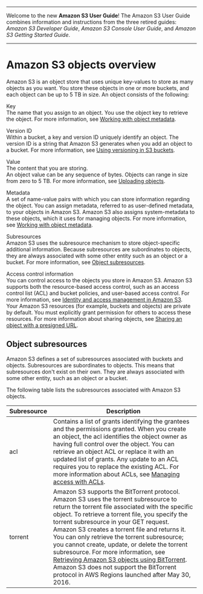 --------

Welcome to the new **Amazon S3 User Guide**\! The Amazon S3 User Guide combines information and instructions from the three retired guides: *Amazon S3 Developer Guide*, *Amazon S3 Console User Guide*, and *Amazon S3 Getting Started Guide*\.

--------

# Amazon S3 objects overview<a name="UsingObjects"></a>

Amazon S3 is an object store that uses unique key\-values to store as many objects as you want\. You store these objects in one or more buckets, and each object can be up to 5 TB in size\. An object consists of the following:

Key  
The name that you assign to an object\. You use the object key to retrieve the object\. For more information, see [Working with object metadata](UsingMetadata.md)\.

Version ID  
 Within a bucket, a key and version ID uniquely identify an object\. The version ID is a string that Amazon S3 generates when you add an object to a bucket\. For more information, see [Using versioning in S3 buckets](Versioning.md)\.

Value  
 The content that you are storing\.  
An object value can be any sequence of bytes\. Objects can range in size from zero to 5 TB\. For more information, see [Uploading objects](upload-objects.md)\.

Metadata  
A set of name\-value pairs with which you can store information regarding the object\. You can assign metadata, referred to as user\-defined metadata, to your objects in Amazon S3\. Amazon S3 also assigns system\-metadata to these objects, which it uses for managing objects\. For more information, see [Working with object metadata](UsingMetadata.md)\.

Subresources  
Amazon S3 uses the subresource mechanism to store object\-specific additional information\. Because subresources are subordinates to objects, they are always associated with some other entity such as an object or a bucket\. For more information, see [Object subresources](#ObjectAndSubResource)\.

Access control information  
You can control access to the objects you store in Amazon S3\. Amazon S3 supports both the resource\-based access control, such as an access control list \(ACL\) and bucket policies, and user\-based access control\. For more information, see [Identity and access management in Amazon S3](s3-access-control.md)\.   
Your Amazon S3 resources \(for example, buckets and objects\) are private by default\. You must explicitly grant permission for others to access these resources\. For more information about sharing objects, see [Sharing an object with a presigned URL](ShareObjectPreSignedURL.md)\.

## Object subresources<a name="ObjectAndSubResource"></a>

Amazon S3 defines a set of subresources associated with buckets and objects\. Subresources are subordinates to objects\. This means that subresources don't exist on their own\. They are always associated with some other entity, such as an object or a bucket\. 

 The following table lists the subresources associated with Amazon S3 objects\.


| Subresource | Description | 
| --- | --- | 
| acl | Contains a list of grants identifying the grantees and the permissions granted\. When you create an object, the acl identifies the object owner as having full control over the object\. You can retrieve an object ACL or replace it with an updated list of grants\. Any update to an ACL requires you to replace the existing ACL\. For more information about ACLs, see [Managing access with ACLs](acl-overview.md)\. | 
| torrent | Amazon S3 supports the BitTorrent protocol\. Amazon S3 uses the torrent subresource to return the torrent file associated with the specific object\. To retrieve a torrent file, you specify the torrent subresource in your GET request\. Amazon S3 creates a torrent file and returns it\. You can only retrieve the torrent subresource; you cannot create, update, or delete the torrent subresource\. For more information, see [Retrieving Amazon S3 objects using BitTorrent](S3Torrent.md)\.   Amazon S3 does not support the BitTorrent protocol in AWS Regions launched after May 30, 2016\.   | 